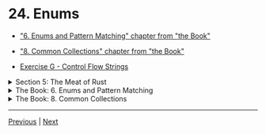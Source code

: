 # 24. Enums

-   ["6. Enums and Pattern Matching" chapter from "the Book"](https://doc.rust-lang.org/book/ch06-00-enums.html)

-   ["8. Common Collections" chapter from "the Book"](https://doc.rust-lang.org/book/ch08-00-common-collections.html)

-   [Exercise G - Control Flow Strings](https://github.com/CleanCut/ultimate_rust_crash_course/tree/main/exercise/g_collections_enums)

<details>
  <summary> Section 5: The Meat of Rust </summary>

  - [Codebase: 24. Enums](../codebase/ultimate-rust-crash-course/c24_enums/)

  - [Codebase: s5_exercise_g](../codebase/ultimate-rust-crash-course/s5_exercise_g/)
  
</details>

<details>
  <summary> The Book: 6. Enums and Pattern Matching </summary>

  - [Codebase: 6.1 Defining an Enum](../codebase/6_Enums-and-Pattern-Matching/defining_an_enum/)
  - [Codebase: 6.1 Defining an Enum - Option](../codebase/6_Enums-and-Pattern-Matching/option_enum/)
  - [Codebase: 6.1 Defining an Enum - examples](../codebase/6_Enums-and-Pattern-Matching/defining_enum_examples/)
  - [Codebase: 6.2 The match Control Flow Construct](../codebase/6_Enums-and-Pattern-Matching/match_enum/)
  - [Codebase: 6.2 The match Control Flow Construct - Matching with Option<T>](../codebase/6_Enums-and-Pattern-Matching/match_T_enum/)
</details>

<details>
  <summary> The Book: 8. Common Collections </summary>

  - [Codebase: 8.1 Storing Lists of Values with Vectors](../codebase/8_Common-Collections/vectors-sort-lists/)
  - [Codebase: 8.2 Storing UTF-8 Encoded Text with Strings](../codebase/8_Common-Collections/text_w_strings/)

</details>


---

[Previous](./23_Collections.md) | [Next](./25_Exercise_G-Collections-%26-Enums.md)
